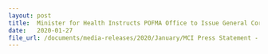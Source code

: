 ```yaml
---
layout: post
title:  Minister for Health Instructs POFMA Office to Issue General Correction Direction
date:   2020-01-27
file_url: /documents/media-releases/2020/January/MCI Press Statement - MINISTER FOR COMMUNICATIONS AND INFORMATION INSTRUCTS IMDA TO ISSUE ACCESS BLOCKING ORDERS.pdf
---
```

